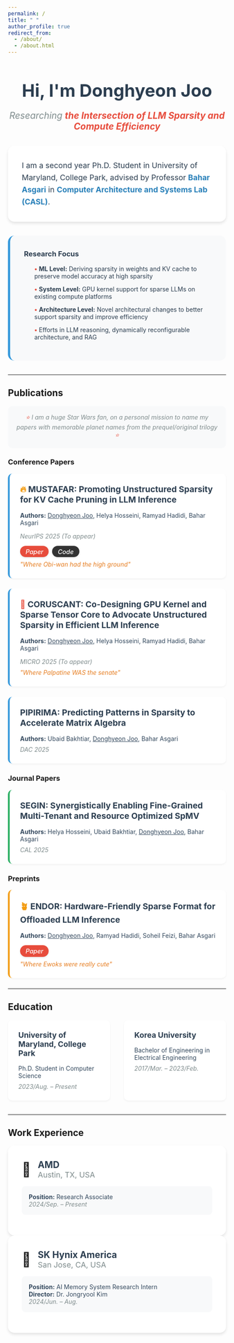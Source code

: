 ```yaml
---
permalink: /
title: " "
author_profile: true
redirect_from: 
  - /about/
  - /about.html
---
```


<div style="text-align: center; margin-bottom: 2rem;">
  <h1 style="font-size: 2.5rem; color: var(--text-color, #2c3e50); margin-bottom: 0.5rem;">Hi, I'm Donghyeon Joo</h1>
  <p style="font-size: 1.3rem; color: var(--text-muted, #7f8c8d); font-style: italic; margin-bottom: 2rem;">Researching <strong style="color: #e74c3c;">the Intersection of LLM Sparsity and Compute Efficiency</strong></p>
</div>

<div style="background: var(--page__background-color, #ffffff); padding: 2rem; border-radius: 15px; margin-bottom: 2rem; box-shadow: 0 4px 6px rgba(0,0,0,0.1);">
  <p style="font-size: 1.1rem; line-height: 1.6; margin: 0; color: var(--text-color, #2c3e50);">
    I am a second year Ph.D. Student in University of Maryland, College Park, advised by Professor <a href="https://cs.umd.edu/~bahar/" style="color: #2980b9; text-decoration: none; font-weight: bold;">Bahar Asgari</a> in <a href="https://casl.cs.umd.edu/" style="color: #2980b9; text-decoration: none; font-weight: bold;">Computer Architecture and Systems Lab (CASL)</a>.
  </p>
</div>

<div style="background: var(--page__background-color, #f8f9fa); padding: 2rem; border-radius: 15px; margin-bottom: 2rem; border-left: 5px solid #3498db;">
  <h3 style="color: var(--text-color, #2c3e50); margin-top: 0; margin-bottom: 1rem;">Research Focus</h3>
  <ul style="list-style: none; padding-left: 0;">
    <li style="margin-bottom: 0.8rem; padding-left: 1.5rem; position: relative; color: var(--text-color, #2c3e50);">
      <span style="color: #e74c3c; font-weight: bold;">•</span> <strong>ML Level:</strong> Deriving sparsity in weights and KV cache to preserve model accuracy at high sparsity
    </li>
    <li style="margin-bottom: 0.8rem; padding-left: 1.5rem; position: relative; color: var(--text-color, #2c3e50);">
      <span style="color: #e74c3c; font-weight: bold;">•</span> <strong>System Level:</strong> GPU kernel support for sparse LLMs on existing compute platforms
    </li>
    <li style="margin-bottom: 0.8rem; padding-left: 1.5rem; position: relative; color: var(--text-color, #2c3e50);">
      <span style="color: #e74c3c; font-weight: bold;">•</span> <strong>Architecture Level:</strong> Novel architectural changes to better support sparsity and improve efficiency
    </li>
    <li style="margin-bottom: 0.8rem; padding-left: 1.5rem; position: relative; color: var(--text-color, #2c3e50);">
      <span style="color: #e74c3c; font-weight: bold;">•</span> Efforts in LLM reasoning, dynamically reconfigurable architecture, and RAG 
    </li>
  </ul>
</div>

---

## Publications

<div style="background: var(--page__background-color, #f8f9fa); padding: 1rem; border-radius: 10px; margin-bottom: 1rem;">
  <p style="font-style: italic; color: var(--text-muted, #7f8c8d); margin: 0; text-align: center;">
    <span style="color: #e74c3c;">⭐</span> I am a huge Star Wars fan, on a personal mission to name my papers with memorable planet names from the prequel/original trilogy <span style="color: #e74c3c;">⭐</span>
  </p>
</div>

### Conference Papers
<div style="background: var(--page__background-color, #ffffff); padding: 1.5rem; border-radius: 10px; margin-bottom: 1.5rem; box-shadow: 0 2px 4px rgba(0,0,0,0.05); border-left: 4px solid #3498db;">
  <h4 style="color: var(--text-color, #2c3e50); margin-top: 0; margin-bottom: 1rem; font-size: 1.2rem;">
    <span style="color: #f39c12;">🔥</span> <strong>MUSTAFAR: Promoting Unstructured Sparsity for KV Cache Pruning in LLM Inference</strong>
  </h4>
  <p style="margin-bottom: 0.5rem; color: var(--text-color, #34495e);"><strong>Authors:</strong> <u>Donghyeon Joo</u>, Helya Hosseini, Ramyad Hadidi, Bahar Asgari</p>
  <p style="margin-bottom: 0.5rem; color: var(--text-muted, #7f8c8d);"><em>NeurIPS 2025 (To appear)</em></p>
  <p style="margin-bottom: 0.5rem; color: var(--text-muted, #7f8c8d);"><em><a href="https://arxiv.org/abs/2505.22913" style="display: inline-block; background: #e74c3c; color: white; padding: 0.3rem 0.8rem; border-radius: 15px; text-decoration: none; font-size: 0.9rem; font-weight: 500; box-shadow: 0 2px 4px rgba(0,0,0,0.1); transition: all 0.2s ease; margin-right: 0.5rem;">Paper</a><a href="https://github.com/dhjoo98/mustafar" style="display: inline-block; background: #333; color: white; padding: 0.3rem 0.8rem; border-radius: 15px; text-decoration: none; font-size: 0.9rem; font-weight: 500; box-shadow: 0 2px 4px rgba(0,0,0,0.1); transition: all 0.2s ease;">Code</a></em></p>
  <p style="margin: 0; font-style: italic; color: #e67e22;">"Where Obi-wan had the high ground"</p>
</div>

<div style="background: var(--page__background-color, #ffffff); padding: 1.5rem; border-radius: 10px; margin-bottom: 1.5rem; box-shadow: 0 2px 4px rgba(0,0,0,0.05); border-left: 4px solid #3498db;">
  <h4 style="color: var(--text-color, #2c3e50); margin-top: 0; margin-bottom: 1rem; font-size: 1.2rem;">
    <span style="color: #e74c3c;">🌃</span> <strong>CORUSCANT: Co-Designing GPU Kernel and Sparse Tensor Core to Advocate Unstructured Sparsity in Efficient LLM Inference</strong>
  </h4>
  <p style="margin-bottom: 0.5rem; color: var(--text-color, #34495e);"><strong>Authors:</strong> <u>Donghyeon Joo</u>, Helya Hosseini, Ramyad Hadidi, Bahar Asgari</p>
  <p style="margin-bottom: 0.5rem; color: var(--text-muted, #7f8c8d);"><em>MICRO 2025 (To appear)</em></p>
  <p style="margin: 0; font-style: italic; color: #e67e22;">"Where Palpatine WAS the senate"</p>
</div>

<div style="background: var(--page__background-color, #ffffff); padding: 1.5rem; border-radius: 10px; margin-bottom: 1.5rem; box-shadow: 0 2px 4px rgba(0,0,0,0.05); border-left: 4px solid #3498db;">
  <h4 style="color: var(--text-color, #2c3e50); margin-top: 0; margin-bottom: 1rem; font-size: 1.2rem;">
    <strong>PIPIRIMA: Predicting Patterns in Sparsity to Accelerate Matrix Algebra</strong>
  </h4>
  <p style="margin-bottom: 0.5rem; color: var(--text-color, #34495e);"><strong>Authors:</strong> Ubaid Bakhtiar, <u>Donghyeon Joo</u>, Bahar Asgari</p>
  <p style="margin: 0; color: var(--text-muted, #7f8c8d);"><em>DAC 2025</em></p>
</div>

### Journal Papers
<div style="background: var(--page__background-color, #ffffff); padding: 1.5rem; border-radius: 10px; margin-bottom: 1.5rem; box-shadow: 0 2px 4px rgba(0,0,0,0.05); border-left: 4px solid #27ae60;">
  <h4 style="color: var(--text-color, #2c3e50); margin-top: 0; margin-bottom: 1rem; font-size: 1.2rem;">
    <span style="color: #27ae60;"></span> <strong>SEGIN: Synergistically Enabling Fine-Grained Multi-Tenant and Resource Optimized SpMV</strong>
  </h4>
  <p style="margin-bottom: 0.5rem; color: var(--text-color, #34495e);"><strong>Authors:</strong> Helya Hosseini, Ubaid Bakhtiar, <u>Donghyeon Joo</u>, Bahar Asgari</p>
  <p style="margin: 0; color: var(--text-muted, #7f8c8d);"><em>CAL 2025</em></p>
</div>

### Preprints
<div style="background: var(--page__background-color, #ffffff); padding: 1.5rem; border-radius: 10px; margin-bottom: 1.5rem; box-shadow: 0 2px 4px rgba(0,0,0,0.05); border-left: 4px solid #f39c12;">
  <h4 style="color: var(--text-color, #2c3e50); margin-top: 0; margin-bottom: 1rem; font-size: 1.2rem;">
    <span style="color: #f39c12;">🪴</span> <strong>ENDOR: Hardware-Friendly Sparse Format for Offloaded LLM Inference</strong>
  </h4>
  <p style="margin-bottom: 0.5rem; color: var(--text-color, #34495e);"><strong>Authors:</strong> <u>Donghyeon Joo</u>, Ramyad Hadidi, Soheil Feizi, Bahar Asgari</p>
  <p style="margin-bottom: 0.5rem; color: var(--text-muted, #7f8c8d);"><em><a href="https://arxiv.org/abs/2406.11674" style="display: inline-block; background: #e74c3c; color: white; padding: 0.3rem 0.8rem; border-radius: 15px; text-decoration: none; font-size: 0.9rem; font-weight: 500; box-shadow: 0 2px 4px rgba(0,0,0,0.1); transition: all 0.2s ease;">Paper</a></em></p>
  <p style="margin: 0; font-style: italic; color: #e67e22;">"Where Ewoks were really cute"</p>
</div>

---

## Education

<div style="display: flex; gap: 2rem; margin-bottom: 2rem;">
  <div style="flex: 1; background: var(--page__background-color, #ffffff); padding: 1.5rem; border-radius: 10px; box-shadow: 0 2px 4px rgba(0,0,0,0.05);">
    <h4 style="color: var(--text-color, #2c3e50); margin-top: 0; margin-bottom: 1rem; font-size: 1.1rem;">
      <span style="color: #3498db;"></span> <strong>University of Maryland, College Park</strong>
    </h4>
    <p style="margin-bottom: 0.5rem; color: var(--text-color, #34495e);">Ph.D. Student in Computer Science</p>
    <p style="margin: 0; color: var(--text-muted, #7f8c8d);"><em>2023/Aug. – Present</em></p>
  </div>
  
  <div style="flex: 1; background: var(--page__background-color, #ffffff); padding: 1.5rem; border-radius: 10px; box-shadow: 0 2px 4px rgba(0,0,0,0.05);">
    <h4 style="color: var(--text-color, #2c3e50); margin-top: 0; margin-bottom: 1rem; font-size: 1.1rem;">
      <span style="color: #27ae60;"></span> <strong>Korea University</strong>
    </h4>
    <p style="margin-bottom: 0.5rem; color: var(--text-color, #34495e);">Bachelor of Engineering in Electrical Engineering</p>
    <p style="margin: 0; color: var(--text-muted, #7f8c8d);"><em>2017/Mar. – 2023/Feb.</em></p>
  </div>
</div>

---

## Work Experience

<div style="background: var(--page__background-color, #ffffff); padding: 2rem; border-radius: 15px; box-shadow: 0 4px 6px rgba(0,0,0,0.1);">
  <div style="display: flex; align-items: center; margin-bottom: 1rem;">
    <span style="font-size: 2rem; margin-right: 1rem;">🔬</span>
    <div>
      <h4 style="color: var(--text-color, #2c3e50); margin: 0; font-size: 1.3rem;"><strong>AMD</strong></h4>
      <p style="margin: 0; color: var(--text-muted, #7f8c8d); font-size: 1.1rem;">Austin, TX, USA</p>
    </div>
  </div>
  <div style="background: var(--page__background-color, #f8f9fa); padding: 1rem; border-radius: 8px; margin-bottom: 1rem;">
    <p style="margin: 0; color: var(--text-color, #34495e);"><strong>Position:</strong> Research Associate</p>
    <p style="margin: 0; color: var(--text-muted, #7f8c8d);"><em>2024/Sep. – Present</em></p>
  </div>
</div>

<div style="background: var(--page__background-color, #ffffff); padding: 2rem; border-radius: 15px; box-shadow: 0 4px 6px rgba(0,0,0,0.1);">
  <div style="display: flex; align-items: center; margin-bottom: 1rem;">
    <span style="font-size: 2rem; margin-right: 1rem;">🏢</span>
    <div>
      <h4 style="color: var(--text-color, #2c3e50); margin: 0; font-size: 1.3rem;"><strong>SK Hynix America</strong></h4>
      <p style="margin: 0; color: var(--text-muted, #7f8c8d); font-size: 1.1rem;">San Jose, CA, USA</p>
    </div>
  </div>
  <div style="background: var(--page__background-color, #f8f9fa); padding: 1rem; border-radius: 8px; margin-bottom: 1rem;">
    <p style="margin: 0; color: var(--text-color, #34495e);"><strong>Position:</strong> AI Memory System Research Intern</p>
    <p style="margin: 0; color: var(--text-color, #34495e);"><strong>Director:</strong> Dr. Jongryool Kim</p>
    <p style="margin: 0; color: var(--text-muted, #7f8c8d);"><em>2024/Jun. – Aug.</em></p>
  </div>
</div>
